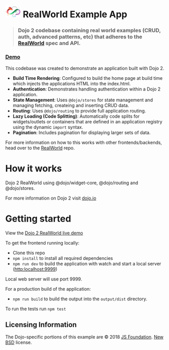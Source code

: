 # <img src="logo.png" width="48"> RealWorld Example App

> ### Dojo 2 codebase containing real world examples (CRUD, auth, advanced patterns, etc) that adheres to the [RealWorld](https://github.com/gothinkster/realworld) spec and API.

### [Demo](https://dojo.github.io/examples/realworld/)


This codebase was created to demonstrate an application built with Dojo 2.

 * **Build Time Rendering**: Configured to build the home page at build time which injects the applications HTML into the index.html.
 * **Authentication**: Demonstrates handling authentication within a Dojo 2 application.
 * **State Management**: Uses `@dojo/stores` for state management and managing fetching, createing and inserting CRUD data.
 * **Routing**: Uses `@dojo/routing` to provide full application routing.
 * **Lazy Loading (Code Splitting)**: Automatically code splits for widgets/outlets or containers that are defined in an application registry using the dynamic `import` syntax.
 * **Pagination**: Includes pagination for displaying larger sets of data.

For more information on how to this works with other frontends/backends, head over to the [RealWorld](https://github.com/gothinkster/realworld) repo.


# How it works

Dojo 2 RealWorld using @dojo/widget-core, @dojo/routing and @dojo/stores.

For more information on Dojo 2 visit [dojo.io](https://dojo.io)

# Getting started

View the [Dojo 2 RealWorld live demo](https://dojo.github.io/examples/realworld/)

To get the frontend running locally:

- Clone this repo
- `npm install` to install all required dependencies
- `npm run dev` to build the application with watch and start a local server ([http:localhost:9999](http:localhost:9999))

Local web server will use port 9999.

For a production build of the application:

- `npm run build` to build the output into the `output/dist` directory.

To run the tests run `npm test`

## Licensing Information

The Dojo-specific portions of this example are © 2018 [JS Foundation](https://js.foundation/). [New BSD](http://opensource.org/licenses/BSD-3-Clause) license.
